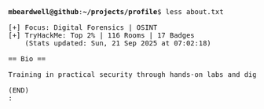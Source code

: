 <pre>

<strong>mbeardwell@github</strong>:<strong>~/projects/profile</strong>$ less about.txt

[+] Focus: Digital Forensics | OSINT
[+] TryHackMe: Top 2% | 116 Rooms | 17 Badges
    (Stats updated: Sun, 21 Sep 2025 at 07:02:18)

== Bio ==

Training in practical security through hands-on labs and digital investigations.

(END)
:
</pre>
